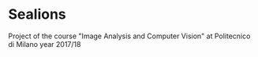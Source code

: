 # Sealions
Project of the course "Image Analysis and Computer Vision" at Politecnico di Milano year 2017/18
